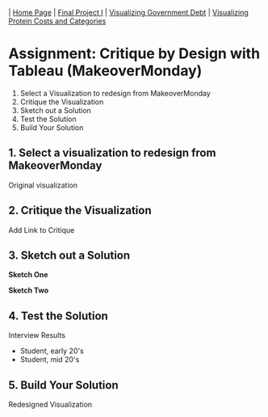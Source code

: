| [Home Page](https://ellenasakai.github.io/sakaiportfolio/) |  [Final Project I](final-project-part-one) | [Visualizing Government Debt](governmentdebt)  | [Visualizing Protein Costs and Categories](protein)

# Assignment: Critique by Design with Tableau (MakeoverMonday)
  1. Select a Visualization to redesign from MakeoverMonday
  2. Critique the Visualization
  3. Sketch out a Solution
  4. Test the Solution
  5. Build Your Solution


## 1. Select a visualization to redesign from MakeoverMonday
Original visualization

## 2. Critique the Visualization
Add Link to Critique

## 3. Sketch out a Solution

**Sketch One**

**Sketch Two**


## 4. Test the Solution

Interview Results
  * Student, early 20's
  * Student, mid 20's



## 5. Build Your Solution

Redesigned Visualization
